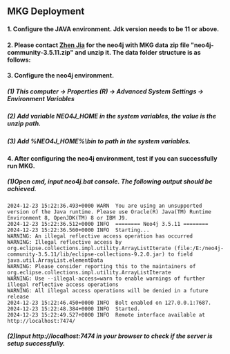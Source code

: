 ## MKG Deployment

#### 1. Configure the JAVA environment. Jdk version needs to be 11 or above.

#### 2. Please contact [Zhen Jia](mailto:zjia@swjtu.edu.cn) for the neo4j with MKG data zip file "neo4j-community-3.5.11.zip" and unzip it. The data folder structure is as follows:

#### 3. Configure the neo4j environment.

   ##### (1) This computer → Properties (R) → Advanced System Settings → Environment Variables

   ##### (2) Add variable **NEO4J_HOME** in the system variables, the value is the unzip path.

   ##### (3) Add **%NEO4J_HOME%\bin** to path in the system variables.			 

#### 4. After configuring the neo4j environment, test if you can successfully run MKG.

  ##### (1)Open cmd, input **neo4j.bat console**. The following output should be achieved.

   ```
   2024-12-23 15:22:36.493+0000 WARN  You are using an unsupported version of the Java runtime. Please use Oracle(R) Java(TM) Runtime Environment 8, OpenJDK(TM) 8 or IBM J9.
   2024-12-23 15:22:36.512+0000 INFO  ======== Neo4j 3.5.11 ========
   2024-12-23 15:22:36.560+0000 INFO  Starting...
   WARNING: An illegal reflective access operation has occurred
   WARNING: Illegal reflective access by org.eclipse.collections.impl.utility.ArrayListIterate (file:/E:/neo4j-community-3.5.11/lib/eclipse-collections-9.2.0.jar) to field java.util.ArrayList.elementData
   WARNING: Please consider reporting this to the maintainers of org.eclipse.collections.impl.utility.ArrayListIterate
   WARNING: Use --illegal-access=warn to enable warnings of further illegal reflective access operations
   WARNING: All illegal access operations will be denied in a future release
   2024-12-23 15:22:46.450+0000 INFO  Bolt enabled on 127.0.0.1:7687.
   2024-12-23 15:22:48.384+0000 INFO  Started.
   2024-12-23 15:22:49.527+0000 INFO  Remote interface available at http://localhost:7474/
   ```

  ##### (2)Input http://localhost:7474 in your browser to check if the server is setup successfully.

